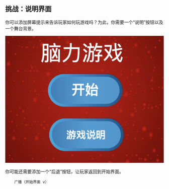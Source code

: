 ## 挑战：说明界面

你可以添加屏幕提示来告诉玩家如何玩游戏吗？为此，你需要一个“说明”按钮以及一个舞台背景。

![截图](images/brain-instructions.png)

你可能还需要添加一个“后退”按钮，让玩家返回到开始界面。

```blocks3
    广播（开始界面 v）
```